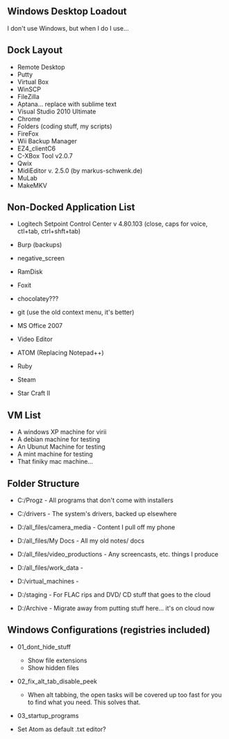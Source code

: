 ## Windows Desktop Loadout

I don't use Windows, but when I do I use...



## Dock Layout

- Remote Desktop
- Putty
- Virtual Box
- WinSCP
- FileZilla
- Aptana... replace with sublime text
- Visual Studio 2010 Ultimate
- Chrome
- Folders (coding stuff, my scripts)
- FireFox
- Wii Backup Manager
- EZ4_clientC6
- C-XBox Tool v2.0.7
- Qwix
- MidiEditor v. 2.5.0 (by markus-schwenk.de)
- MuLab
- MakeMKV






## Non-Docked Application List

- Logitech Setpoint Control Center v 4.80.103 (close, caps for voice, ctl+tab, ctrl+shft+tab)
- Burp (backups)
- negative_screen
- RamDisk

- Foxit

- chocolatey???
- git (use the old context menu, it's better)
- MS Office 2007
- Video Editor
- ATOM (Replacing Notepad++)
- Ruby

- Steam
- Star Craft II





## VM List

- A windows XP machine for virii
- A debian machine for testing
- An Ubunut Machine for testing
- A mint machine for testing
- That finiky mac machine...




## Folder Structure

- C:/Progz                       - All programs that don't come with installers
- C:/drivers                     - The system's drivers, backed up elsewhere

- D:/all_files/camera_media      - Content I pull off my phone
- D:/all_files/My Docs           - All my old notes/ docs
- D:/all_files/video_productions - Any screencasts, etc. things I produce
- D:/all_files/work_data         -



- D:/virtual_machines            -
- D:/staging                     - For FLAC rips and DVD/ CD stuff that goes to the cloud
- D:/Archive                     - Migrate away from putting stuff here... it's on cloud now


## Windows Configurations (registries included)

- 01_dont_hide_stuff
  * Show file extensions
  * Show hidden files
- 02_fix_alt_tab_disable_peek
  * When alt tabbing, the open tasks will be covered up too fast for you to find what you need.  This solves that.
- 03_startup_programs

- Set Atom as default .txt editor?
